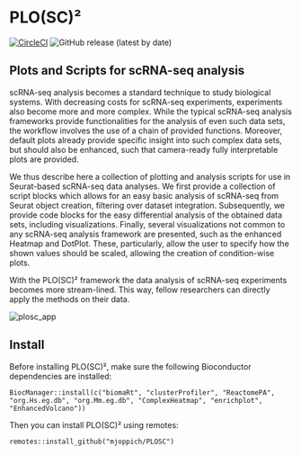 # PLO(SC)²
[![CircleCI](https://circleci.com/gh/mjoppich/PLOSC.svg?style=shield)](https://circleci.com/gh/mjoppich/PLOSC)
![GitHub release (latest by date)](https://img.shields.io/github/v/release/mjoppich/PLOSC)

## Plots and Scripts for scRNA-seq analysis

scRNA-seq analysis becomes a standard technique to study biological systems.
With decreasing costs for scRNA-seq experiments, experiments also become more and more complex.
While the typical scRNA-seq analysis frameworks provide functionalities for the analysis of even such data sets, the workflow involves the use of a chain of provided functions.
Moreover, default plots already provide specific insight into such complex data sets, but should also be enhanced, such that camera-ready fully interpretable plots are provided.

We thus describe here a collection of plotting and analysis scripts for use in Seurat-based scRNA-seq data analyses.
We first provide a collection of script blocks which allows for an easy basic analysis of scRNA-seq from Seurat object creation, filtering over dataset integration.
Subsequently, we provide code blocks for the easy differential analysis of the obtained data sets, including visualizations.
Finally, several visualizations not common to any scRNA-seq analysis framework are presented, such as the enhanced Heatmap and DotPlot.
These, particularly, allow the user to specify how the shown values should be scaled, allowing the creation of condition-wise plots.

With the PLO(SC)² framework the data analysis of scRNA-seq experiments becomes more stream-lined.
This way, fellow researchers can directly apply the methods on their data.

![plosc_app](https://github.com/user-attachments/assets/5fb25448-b6fb-464e-9f11-02a13212d6d2)


## Install

Before installing PLO(SC)², make sure the following Bioconductor dependencies are installed:

    BiocManager::install(c("biomaRt", "clusterProfiler", "ReactomePA", "org.Hs.eg.db", "org.Mm.eg.db", "ComplexHeatmap", "enrichplot", "EnhancedVolcano"))
  
Then you can install PLO(SC)² using remotes:

    remotes::install_github("mjoppich/PLOSC")
